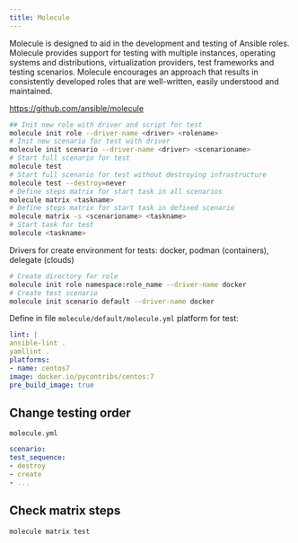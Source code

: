 ```yaml
---
title: Molecule
---
```


Molecule is designed to aid in the development and testing of Ansible roles. Molecule provides support for testing with multiple instances, operating systems and distributions, virtualization providers, test frameworks and testing scenarios. Molecule encourages an approach that results in consistently developed roles that are well-written, easily understood and maintained.

https://github.com/ansible/molecule

```bash
## Init new role with driver and script for test
molecule init role --driver-name <driver> <rolename>
# Init new scenario for test with driver
molecule init scenario --driver-name <driver> <scenarioname>
# Start full scenario for test
molecule test
# Start full scenario for test without destroying infrastructure
molecule test --destroy=never
# Define steps matrix for start task in all scenarios
molecule matrix <taskname>
# Define steps matrix for start task in defined scenario
molecule matrix -s <scenarioname> <taskname>
# Start task for test
molecule <taskname>
```

Drivers for create environment for tests: docker, podman (containers), delegate (clouds)

```bash
# Create directory for role
molecule init role namespace:role_name --driver-name docker
# Create test scenario
molecule init scenario default --driver-name docker
```

Define in file `molecule/default/molecule.yml` platform for test:

```yml
lint: | 
ansible-lint . 
yamllint . 
platforms: 
- name: centos7 
image: docker.io/pycontribs/centos:7 
pre_build_image: true 
```

## Change testing order

`molecule.yml`

```yml title="molecule/default/molecule.yml"
scenario: 
test_sequence: 
- destroy 
- create 
- ... 
```

## Check matrix steps

```bash
molecule matrix test
```
